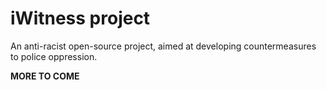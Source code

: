 # iWitness project

An anti-racist open-source project, aimed at developing countermeasures to police oppression.  

**MORE TO COME**  
